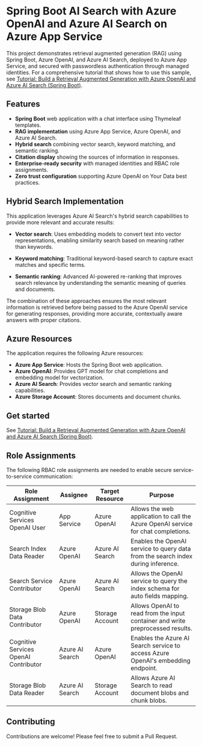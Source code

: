 # Spring Boot AI Search with Azure OpenAI and Azure AI Search on Azure App Service

This project demonstrates retrieval augmented generation (RAG) using Spring Boot, Azure OpenAI, and Azure AI Search, deployed to Azure App Service, and secured with passwordless authentication through managed identities. For a comprehensive tutorial that shows how to use this sample, see [Tutorial: Build a Retrieval Augmented Generation with Azure OpenAI and Azure AI Search (Spring Boot)](https://learn.microsoft.com/azure/app-service/tutorial-ai-openai-search-spring-boot).

## Features

- **Spring Boot** web application with a chat interface using Thymeleaf templates.
- **RAG implementation** using Azure App Service, Azure OpenAI, and Azure AI Search.
- **Hybrid search** combining vector search, keyword matching, and semantic ranking.
- **Citation display** showing the sources of information in responses.
- **Enterprise-ready security** with managed identities and RBAC role assignments.
- **Zero trust configuration** supporting Azure OpenAI on Your Data best practices.

## Hybrid Search Implementation

This application leverages Azure AI Search's hybrid search capabilities to provide more relevant and accurate results:

- **Vector search**: Uses embedding models to convert text into vector representations, enabling similarity search based on meaning rather than keywords.
   
- **Keyword matching**: Traditional keyword-based search to capture exact matches and specific terms.
   
- **Semantic ranking**: Advanced AI-powered re-ranking that improves search relevance by understanding the semantic meaning of queries and documents.

The combination of these approaches ensures the most relevant information is retrieved before being passed to the Azure OpenAI service for generating responses, providing more accurate, contextually aware answers with proper citations.

## Azure Resources

The application requires the following Azure resources:

- **Azure App Service**: Hosts the Spring Boot web application.
- **Azure OpenAI**: Provides GPT model for chat completions and embedding model for vectorization.
- **Azure AI Search**: Provides vector search and semantic ranking capabilities.
- **Azure Storage Account**: Stores documents and document chunks.

## Get started

See [Tutorial: Build a Retrieval Augmented Generation with Azure OpenAI and Azure AI Search (Spring Boot)](https://learn.microsoft.com/azure/app-service/tutorial-ai-openai-search-spring-boot).

## Role Assignments

The following RBAC role assignments are needed to enable secure service-to-service communication:

| Role Assignment | Assignee | Target Resource | Purpose |
|-----------------|----------|----------------|---------|
| Cognitive Services OpenAI User | App Service | Azure OpenAI | Allows the web application to call the Azure OpenAI service for chat completions. |
| Search Index Data Reader | Azure OpenAI | Azure AI Search | Enables the OpenAI service to query data from the search index during inference. |
| Search Service Contributor | Azure OpenAI | Azure AI Search | Allows the OpenAI service to query the index schema for auto fields mapping. |
| Storage Blob Data Contributor | Azure OpenAI | Storage Account | Allows OpenAI to read from the input container and write preprocessed results. |
| Cognitive Services OpenAI Contributor | Azure AI Search | Azure OpenAI | Enables the Azure AI Search service to access Azure OpenAI's embedding endpoint. |
| Storage Blob Data Reader | Azure AI Search | Storage Account | Allows Azure AI Search to read document blobs and chunk blobs. |

## Contributing

Contributions are welcome! Please feel free to submit a Pull Request.
